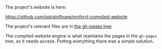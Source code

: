 The project's website is here:

https://github.com/spiralofhope/mythryl-compiled-website


The project's relevant files are in [the gh-pages tree](https://github.com/spiralofhope/mythryl-compiled-website/tree/gh-pages)

The compiled website engine is what maintains the pages in the
`gh-pages` tree, so it needs access.  Putting everything there was a
simple solution.

